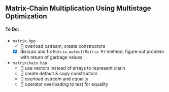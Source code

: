 ## Matrix-Chain Multiplication Using Multistage Optimization 

#### To Do:

- `matrix.hpp` 
    - [] overload ostream, create constructors
    - [x] discuss and fix `Matrix.matmul(Matrix M)` method, figure out 
    problem with return of garbage values. 

- `matrixchain.hpp`
    - [] use vectors instead of arrays to represent chain 
    - [] create default & copy constructors 
    - [] overload ostream and equality 
    - [] operator overloading to test for equality 
